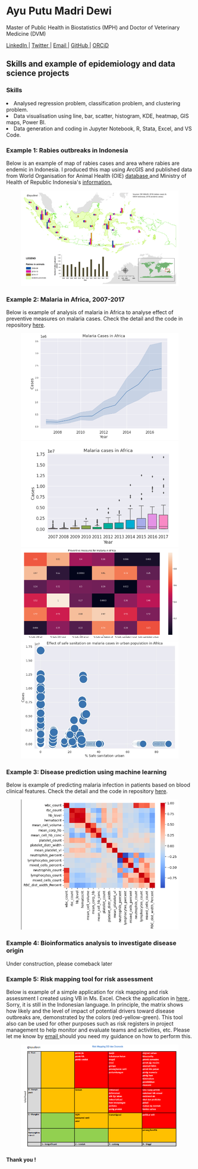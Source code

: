 # Ayu Putu Madri Dewi
<p> Master of Public Health in Biostatistics (MPH) and Doctor of Veterinary Medicine (DVM) </p>
<a href="https://www.linkedin.com/in/ayuputumadridewi/"> LinkedIn </a> |
<a href="https://www.twitter.com/ayupmdewi"> Twitter </a> |
<a href="mailto:ayuputu.madridewi@gmail.com">Email </a> |
<a href="https://github.com/ayudewi"> GitHub </a> |
<a href="https://orcid.org/0000-0001-7645-6424"> ORCiD </a>
<p>

<h2> Skills and example of epidemiology and data science projects </h2>

<h3> Skills </h3>
<li> Analysed regression problem, classification problem, and clustering problem.  </li>
<li> Data visualisation using line, bar, scatter, histogram, KDE, heatmap, GIS maps, Power BI. </li>
<li> Data generation and coding in Jupyter Notebook, R, Stata, Excel, and VS Code. </li>

<h3> Example 1: Rabies outbreaks in Indonesia </h3>
Below is an example of map of rabies cases and area where rabies are endemic in Indonesia. I produced this map using ArcGIS and published data from World Organisation for Animal Health (OIE) <a href="https://www.woah.org/en/what-we-do/animal-health-and-welfare/disease-data-collection/world-animal-health-information-system/"> database </a> and Ministry of Health of Republic Indonesia's <a href="https://sehatnegeriku.kemkes.go.id/baca/umum/20200928/4735079/8-34-provinsi-indonesia-bebas-rabies/"> information. </a>
<figure>
<img src="Rabies2018.png" alt="rabies">
</figure>

<h3> Example 2: Malaria in Africa, 2007-2017 </h3>
Below is example of analysis of malaria in Africa to analyse effect of preventive measures on malaria cases. Check the detail and the code in repository <a href="https://www.kaggle.com/code/ayudewi/malaria-in-africa-2007-2017">here</a>.
<figure>
  <img src="MalariaCasesAfrica1.png" alt="malaria cases">
  <img src="boxplot.png" alt="malaria incidence">
  <img src="HeatMapMalaria.png" alt="malaria preventive measures">
  <img src="sanitationgraph.jpg" alt="effect sanitation on cases">
</figure>

<h3> Example 3: Disease prediction using machine learning </h3>
Below is example of predicting malaria infection in patients based on blood clinical features. Check the detail and the code in repository <a href="https://github.com/ayudewi/Detecting-Malaria-using-Machine-Learning/blob/74a21867ccf90f7738ea01b95a37cf333c6294f7/malaria-machinelearning.ipynb">here</a>.
<figure>
<img src="heatmapmal.png" alt="blood features">
</figure>

<h3> Example 4: Bioinformatics analysis to investigate disease origin </h3>
Under construction, please comeback later

<h3> Example 5: Risk mapping tool for risk assessment </h3>
Below is example of a simple application for risk mapping and risk assessment I created using VB in Ms. Excel. Check the application in <a href="https://github.com/ayudewi/Portfolio/blob/main/riskmapIND.xlsm"> here </a>. Sorry, it is still in the Indonesian language. In principle, the matrix shows how likely and the level of impact of potential drivers toward disease outbreaks are, demonstrated by the colors (red-yellow-green). This tool also can be used for other purposes such as risk registers in project management to help monitor and evaluate teams and activities, etc. Please let me know by <a href="mailto:ayuputu.madridewi@gmail.com"> email </a> should you need my guidance on how to perform this.
<figure>
<img src="RiskMap.png" alt="risk mapping">
</figure>  
  

<h4> Thank you ! </h4>
